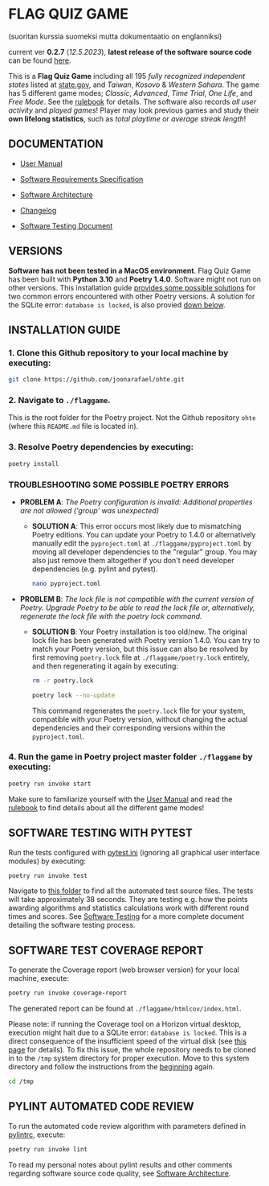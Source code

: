 # FLAG QUIZ GAME

(suoritan kurssia suomeksi mutta dokumentaatio on englanniksi)

current ver **0.2.7** (*12.5.2023*), **latest release of the software source code** can be found [here](https://github.com/joonarafael/ohte/releases).

This is a **Flag Quiz Game** including all 195 *fully recognized independent states* listed at [state.gov](https://www.state.gov/independent-states-in-the-world/), and *Taiwan*, *Kosovo* & *Western Sahara*. The game has 5 different game modes; *Classic*, *Advanced*, *Time Trial*, *One Life*, and *Free Mode*. See the [rulebook](./flaggame/src/logs/gamerules.txt) for details. The software also records *all user activity* and *played games*! Player may look previous games and study their **own lifelong statistics**, such as *total playtime* or *average streak length*!

## DOCUMENTATION

- [User Manual](./documentation/user_manual.md)

- [Software Requirements Specification](./documentation/requirements_specification.md)

- [Software Architecture](./documentation/architecture.md)

- [Changelog](./documentation/changelog.md)

- [Software Testing Document](./documentation/software_testing.md)

## VERSIONS

**Software has not been tested in a MacOS environment**. Flag Quiz Game has been built with **Python 3.10** and **Poetry 1.4.0**. Software might not run on other versions. This installation guide [provides some possible solutions](./README.md#troubleshooting-some-possible-poetry-errors) for two common errors encountered with other Poetry versions. A solution for the SQLite error: `database is locked`, is also provied [down below](./README.md#software-test-coverage-report).

## INSTALLATION GUIDE

### 1. Clone this Github repository to your local machine by executing:

```bash
git clone https://github.com/joonarafael/ohte.git
```

### 2. Navigate to `./flaggame`.

This is the root folder for the Poetry project. Not the Github repository `ohte` (where this `README.md` file is located in).

### 3. Resolve Poetry dependencies by executing:

```bash
poetry install
```

### TROUBLESHOOTING SOME POSSIBLE POETRY ERRORS

- **PROBLEM A**: *The Poetry configuration is invalid: Additional properties are not allowed ('group' was unexpected)*

  - **SOLUTION A**: This error occurs most likely due to mismatching Poetry editions. You can update your Poetry to 1.4.0 or alternatively manually edit the `pyproject.toml` at `./flaggame/pyproject.toml` by moving all developer dependencies to the "regular" group. You may also just remove them altogether if you don't need developer dependencies (e.g. pylint and pytest).

    ```bash
    nano pyproject.toml
    ```

- **PROBLEM B**: *The lock file is not compatible with the current version of Poetry. Upgrade Poetry to be able to read the lock file or, alternatively, regenerate the lock file with the poetry lock command.*

  - **SOLUTION B**: Your Poetry installation is too old/new. The original lock file has been generated with Poetry version 1.4.0. You can try to match your Poetry version, but this issue can also be resolved by first removing `poetry.lock` file at `./flaggame/poetry.lock` entirely, and then regenerating it again by executing:

    ```bash
    rm -r poetry.lock
    ```

    ```bash
    poetry lock --no-update
    ```

    This command regenerates the `poetry.lock` file for your system, compatible with your Poetry version, without changing the actual dependencies and their corresponding versions within the `pyproject.toml`.

### 4. Run the game in Poetry project master folder `./flaggame` by executing:

```bash
poetry run invoke start
```

Make sure to familiarize yourself with the [User Manual](./documentation/user_manual.md) and read the [rulebook](./flaggame/src/logs/gamerules.txt) to find details about all the different game modes!

## SOFTWARE TESTING WITH PYTEST

Run the tests configured with [pytest.ini](./flaggame/pytest.ini) (ignoring all graphical user interface modules) by executing:

```bash
poetry run invoke test
```

Navigate to [this folder](./flaggame/src/tests/) to find all the automated test source files. The tests will take approximately 38 seconds. They are testing e.g. how the points awarding algorithms and statistics calculations work with different round times and scores. See [Software Testing](./documentation/software_testing.md) for a more complete document detailing the software testing process.

## SOFTWARE TEST COVERAGE REPORT

To generate the Coverage report (web browser version) for your local machine, execute:

```bash
poetry run invoke coverage-report
```

The generated report can be found at `./flaggame/htmlcov/index.html`.

Please note: if running the Coverage tool on a Horizon virtual desktop, execution might halt due to a SQLite error: `database is locked`. This is a direct consequence of the insufficient speed of the virtual disk (see [this page](https://ohjelmistotekniikka-hy.github.io/python/toteutus#sqlite-tietokanta-lukkiutuminen-virtuaality%C3%B6asemalla) for details). To fix this issue, the whole repository needs to be cloned in to the `/tmp` system directory for proper execution. Move to this system directory and follow the instructions from the [beginning](./README.md#installation-guide) again.

```bash
cd /tmp
```

## PYLINT AUTOMATED CODE REVIEW

To run the automated code review algorithm with parameters defined in [pylintrc](./flaggame/.pylintrc), execute:

```bash
poetry run invoke lint
```

To read my personal notes about pylint results and other comments regarding software source code quality, see [Software Architecture](./documentation/architecture.md#remaining-issues-with-source-code-quality--software-logic).
